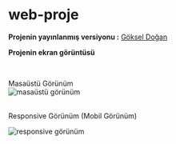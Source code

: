 # web-proje

**Projenin yayınlanmış versiyonu :** [Göksel Doğan](https://gokseldogangd.com/)


**Projenin ekran görüntüsü**

<br/>

Masaüstü Görünüm
<br/>
![masaüstü görünüm](https://media0.giphy.com/media/0g4THKrRT50nzmEKFc/giphy.gif)



<br/>
Responsive Görünüm (Mobil Görünüm)
<br/>

![responsive görünüm](https://i.giphy.com/media/217LAPvcgv1AYDDR78/giphy.webp)
